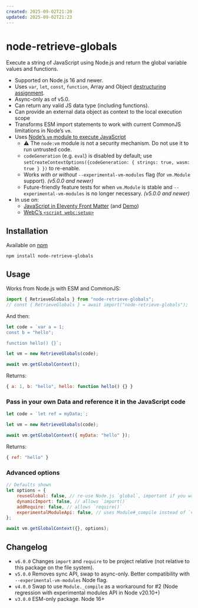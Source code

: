 ```yaml
---
created: 2025-09-02T21:20
updated: 2025-09-02T21:23
---
```

# node-retrieve-globals

Execute a string of JavaScript using Node.js and return the global variable values and functions.

* Supported on Node.js 16 and newer.
* Uses `var`, `let`, `const`, `function`, Array and Object [destructuring assignment](https://developer.mozilla.org/en-US/docs/Web/JavaScript/Reference/Operators/Destructuring_assignment).
* Async-only as of v5.0.
* Can return any valid JS data type (including functions).
* Can provide an external data object as context to the local execution scope
* Transforms ESM import statements to work with current CommonJS limitations in Node’s `vm`.
* Uses [Node’s `vm` module to execute JavaScript](https://nodejs.org/api/vm.html#vmruninthiscontextcode-options)
	* ⚠️ The `node:vm` module is not a security mechanism. Do not use it to run untrusted code.
	* `codeGeneration` (e.g. `eval`) is disabled by default; use `setCreateContextOptions({codeGeneration: { strings: true, wasm: true } })` to re-enable.
	* Works _with or without_ `--experimental-vm-modules` flag (for `vm.Module` support). _(v5.0.0 and newer)_
	* Future-friendly feature tests for when `vm.Module` is stable and `--experimental-vm-modules` is no longer necessary. _(v5.0.0 and newer)_
* In use on:
	* [JavaScript in Eleventy Front Matter](https://www.11ty.dev/docs/data-frontmatter-customize/#example-use-javascript-in-your-front-matter) (and [Demo](https://github.com/11ty/demo-eleventy-js-front-matter))
	* [WebC’s `<script webc:setup>`](https://www.11ty.dev/docs/languages/webc/#using-java-script-to-setup-your-component)

## Installation

Available on [npm](https://www.npmjs.com/package/node-retrieve-globals)

```
npm install node-retrieve-globals
```

## Usage

Works from Node.js with ESM and CommonJS:

```js
import { RetrieveGlobals } from "node-retrieve-globals";
// const { RetrieveGlobals } = await import("node-retrieve-globals");
```

And then:

```js
let code = `var a = 1;
const b = "hello";

function hello() {}`;

let vm = new RetrieveGlobals(code);

await vm.getGlobalContext();
```

Returns:

```js
{ a: 1, b: "hello", hello: function hello() {} }
```

### Pass in your own Data and reference it in the JavaScript code

```js
let code = `let ref = myData;`;

let vm = new RetrieveGlobals(code);

await vm.getGlobalContext({ myData: "hello" });
```

Returns:

```js
{ ref: "hello" }
```

### Advanced options

```js
// Defaults shown
let options = {
	reuseGlobal: false, // re-use Node.js `global`, important if you want `console.log` to log to your console as expected.
	dynamicImport: false, // allows `import()`
	addRequire: false, // allows `require()`
	experimentalModuleApi: false, // uses Module#_compile instead of `vm` (you probably don’t want this and it is bypassed by default when vm.Module is supported)
};

await vm.getGlobalContext({}, options);
```

## Changelog

* `v6.0.0` Changes `import` and `require` to be project relative (not relative to this package on the file system).
* `v5.0.0` Removes sync API, swap to async-only. Better compatibility with `--experimental-vm-modules` Node flag.
* `v4.0.0` Swap to use `Module._compile` as a workaround for #2 (Node regression with experimental modules API in Node v20.10+)
* `v3.0.0` ESM-only package. Node 16+